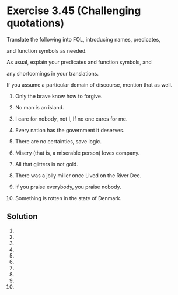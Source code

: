 # Exercise 3.45 (Challenging quotations)

Translate the following into FOL, introducing names, predicates,

and function symbols as needed.

As usual, explain your predicates and function symbols, and

any shortcomings in your translations.

If you assume a particular domain of discourse, mention that as well.

1. Only the brave know how to forgive.

2. No man is an island.

3. I care for nobody, not I, If no one cares for me.

4. Every nation has the government it deserves.

5. There are no certainties, save logic.

6. Misery (that is, a miserable person) loves company.

7. All that glitters is not gold.

8. There was a jolly miller once Lived on the River Dee.

9. If you praise everybody, you praise nobody.

10. Something is rotten in the state of Denmark.

## Solution

1.

2.

3.

4.

5.

6.

7.

8.

9.

10.
